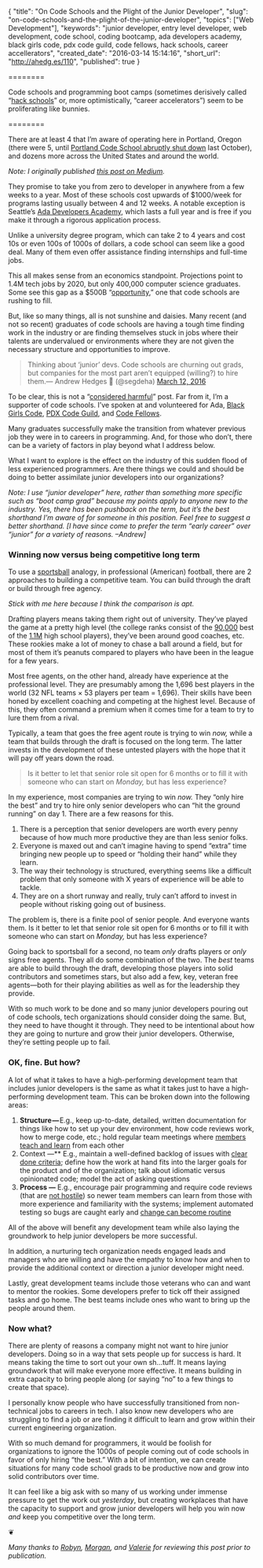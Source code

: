 {
  "title": "On Code Schools and the Plight of the Junior Developer",
  "slug": "on-code-schools-and-the-plight-of-the-junior-developer",
  "topics": ["Web Development"],
  "keywords": "junior developer, entry level developer, web development, code school, coding bootcamp, ada developers academy, black girls code, pdx code guild, code fellows, hack schools, career accellerators",
  "created_date": "2016-03-14 15:14:16",
  "short_url": "http://ahedg.es/110",
  "published": true
}

========

Code schools and programming boot camps (sometimes derisively called “[hack schools](http://www.fastcompany.com/3023456/become-an-ios-developer-in-8-weeks-the-truth-about-hack-schools)” or, more optimistically, “career accelerators”) seem to be proliferating like bunnies.

========

There are at least 4 that I’m aware of operating here in Portland, Oregon (there were 5, until [Portland Code School abruptly shut down](http://www.bizjournals.com/portland/blog/techflash/2015/10/portland-code-school-abruptly-shutters-leaves.html) last October), and dozens more across the United States and around the world.

_Note: I originally published [this post on Medium](https://medium.com/@segdeha/on-code-schools-the-plight-of-the-junior-developer-9c3363f08902)._

They promise to take you from zero to developer in anywhere from a few weeks to a year. Most of these schools cost upwards of $1000/week for programs lasting usually between 4 and 12 weeks. A notable exception is Seattle’s [Ada Developers Academy](http://adadevelopersacademy.org/), which lasts a full year and is free if you make it through a rigorous application process.

Unlike a university degree program, which can take 2 to 4 years and cost 10s or even 100s of 1000s of dollars, a code school can seem like a good deal. Many of them even offer assistance finding internships and full-time jobs.

This all makes sense from an economics standpoint. Projections point to 1.4M tech jobs by 2020, but only 400,000 computer science graduates. Some see this gap as a $500B “[opportunity](http://www.slideshare.net/HadiPartovi/the-opportunity-in-computer-science/3-1000000_Unfilled_Jobs_by_2020),” one that code schools are rushing to fill.

But, like so many things, all is not sunshine and daisies. Many recent (and not so recent) graduates of code schools are having a tough time finding work in the industry or are finding themselves stuck in jobs where their talents are undervalued or environments where they are not given the necessary structure and opportunities to improve.

<blockquote class="twitter-tweet" data-lang="en"><p lang="en" dir="ltr">Thinking about ‘junior’ devs. Code schools are churning out grads, but companies for the most part aren’t equipped (willing?) to hire them.— Andrew Hedges 🏡 (@segdeha) <a href="https://twitter.com/segdeha/status/708535770793906176?ref_src=twsrc%5Etfw">March 12, 2016</a></blockquote>
<script async src="https://platform.twitter.com/widgets.js" charset="utf-8"></script>

To be clear, this is not a “[considered harmful](https://en.wikipedia.org/wiki/Considered_harmful)” post. Far from it, I’m a supporter of code schools. I’ve spoken at and volunteered for Ada, [Black Girls Code](http://www.blackgirlscode.com/), [PDX Code Guild](https://pdxcodeguild.com/), and [Code Fellows](http://www.codefellows.org/).

Many graduates successfully make the transition from whatever previous job they were in to careers in programming. And, for those who don’t, there can be a variety of factors in play beyond what I address below.

What I want to explore is the effect on the industry of this sudden flood of less experienced programmers. Are there things we could and should be doing to better assimilate junior developers into our organizations?

_Note: I use “junior developer” here, rather than something more specific such as “boot camp grad” because my points apply to anyone new to the industry. Yes, there has been pushback on the term, but it’s the best shorthand I’m aware of for someone in this position. Feel free to suggest a better shorthand. [I have since come to prefer the term “early career” over “junior” for a variety of reasons. –Andrew]_

### Winning now versus being competitive long term

To use a [sportsball](http://www.urbandictionary.com/define.php?term=sportsball) analogy, in professional (American) football, there are 2 approaches to building a competitive team. You can build through the draft or build through free agency.

_Stick with me here because I think the comparison is apt._

Drafting players means taking them right out of university. They’ve played the game at a pretty high level (the college ranks consist of the [90,000](http://www.scholarshipstats.com/football.html) best of the [1.1M](http://www.usnews.com/education/blogs/high-school-notes/2011/09/02/high-school-sports-participation-increases-for-22nd-straight-year) high school players), they’ve been around good coaches, etc. These rookies make a lot of money to chase a ball around a field, but for most of them it’s peanuts compared to players who have been in the league for a few years.

Most free agents, on the other hand, already have experience at the professional level. They are presumably among the 1,696 best players in the world (32 NFL teams × 53 players per team = 1,696). Their skills have been honed by excellent coaching and competing at the highest level. Because of this, they often command a premium when it comes time for a team to try to lure them from a rival.

Typically, a team that goes the free agent route is trying to win _now,_ while a team that builds through the draft is focused on the long term. The latter invests in the development of these untested players with the hope that it will pay off years down the road.

> Is it better to let that senior role sit open for 6 months or to fill it with someone who can start on _Monday,_ but has less experience?

In my experience, most companies are trying to win _now._ They “only hire the best” and try to hire only senior developers who can “hit the ground running” on day 1. There are a few reasons for this.

1. There is a perception that senior developers are worth every penny because of how much more productive they are than less senior folks.
2. Everyone is maxed out and can’t imagine having to spend “extra” time bringing new people up to speed or “holding their hand” while they learn.
3. The way their technology is structured, everything seems like a difficult problem that only someone with X years of experience will be able to tackle.
4. They are on a short runway and really, truly can’t afford to invest in people without risking going out of business.

The problem is, there is a finite pool of senior people. And everyone wants them. Is it better to let that senior role sit open for 6 months or to fill it with someone who can start on _Monday,_ but has less experience?

Going back to sportsball for a second, no team _only_ drafts players or _only_ signs free agents. They all do some combination of the two. The _best_ teams are able to build through the draft, developing those players into solid contributors and sometimes stars, but also add a few, key, veteran free agents—both for their playing abilities as well as for the leadership they provide.

With so much work to be done and so many junior developers pouring out of code schools, tech organizations should consider doing the same. But, they need to have thought it through. They need to be intentional about how they are going to nurture and grow their junior developers. Otherwise, they’re setting people up to fail.

### OK, fine. But how?

A lot of what it takes to have a high-performing development team that includes junior developers is the same as what it takes just to have a high-performing development team. This can be broken down into the following areas:

1. **Structure —** E.g., keep up-to-date, detailed, written documentation for things like how to set up your dev environment, how code reviews work, how to merge code, etc.; hold regular team meetings where [members teach and learn](https://www.biv.com/article/2014/9/benefits-creating-organizational-learning-culture/) from each other
2. Context —** E.g., maintain a well-defined backlog of issues with [clear done criteria](http://blog.teamtreehouse.com/when-is-a-user-story-done-acceptance-criteria-definition-done); define how the work at hand fits into the larger goals for the product and of the organization; talk about idiomatic versus opinionated code; model the act of asking questions
3. **Process —** E.g., encourage pair programming and require code reviews (that are [not hostile](https://twitter.com/rgladwell/status/659460395837628416)) so newer team members can learn from those with more experience and familiarity with the systems; implement automated testing so bugs are caught early and [change can become routine](https://medium.com/javascript-scene/how-to-build-a-high-velocity-development-team-4b2360d34021)

All of the above will benefit any development team while also laying the groundwork to help junior developers be more successful.

In addition, a nurturing tech organization needs engaged leads and managers who are willing and have the empathy to know how and when to provide the additional context or direction a junior developer might need.

Lastly, great development teams include those veterans who can and want to mentor the rookies. Some developers prefer to tick off their assigned tasks and go home. The best teams include ones who want to bring up the people around them.

### Now what?

There are plenty of reasons a company might not want to hire junior developers. Doing so in a way that sets people up for success is hard. It means taking the time to sort out your own sh…tuff. It means laying groundwork that will make everyone more effective. It means building in extra capacity to bring people along (or saying “no” to a few things to create that space).

I personally know people who have successfully transitioned from non-technical jobs to careers in tech. I also know new developers who are struggling to find a job or are finding it difficult to learn and grow within their current engineering organization.

With so much demand for programmers, it would be foolish for organizations to ignore the 1000s of people coming out of code schools in favor of only hiring “the best.” With a bit of intention, we can create situations for many code school grads to be productive now and grow into solid contributors over time.

It can feel like a big ask with so many of us working under immense pressure to get the work out _yesterday_, but creating workplaces that have the capacity to support and grow junior developers will help you win now _and_ keep you competitive over the long term.

❦

_Many thanks to [Robyn](https://twitter.com/robyn_larsen), [Morgan](https://twitter.com/morganpyne), and [Valerie](https://twitter.com/shellthief) for reviewing this post prior to publication._
